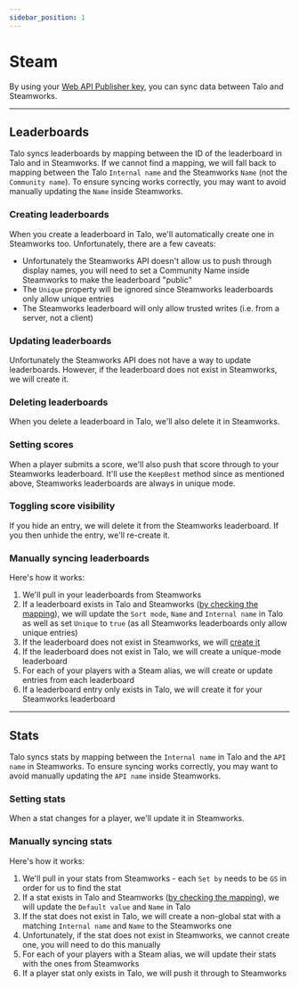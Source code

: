 ```yaml
---
sidebar_position: 1
---
```


# Steam

By using your [Web API Publisher key](https://partner.steamgames.com/doc/webapi_overview/auth), you can sync data between Talo and Steamworks.

<hr/>

## Leaderboards

Talo syncs leaderboards by mapping between the ID of the leaderboard in Talo and in Steamworks. If we cannot find a mapping, we will fall back to mapping between the Talo `Internal name` and the Steamworks `Name` (not the `Community name`). To ensure syncing works correctly, you may want to avoid manually updating the `Name` inside Steamworks.

### Creating leaderboards

When you create a leaderboard in Talo, we'll automatically create one in Steamworks too. Unfortunately, there are a few caveats:
- Unfortunately the Steamworks API doesn't allow us to push through display names, you will need to set a Community Name inside Steamworks to make the leaderboard "public"
- The `Unique` property will be ignored since Steamworks leaderboards only allow unique entries
- The Steamworks leaderboard will only allow trusted writes (i.e. from a server, not a client)

### Updating leaderboards

Unfortunately the Steamworks API does not have a way to update leaderboards. However, if the leaderboard does not exist in Steamworks, we will create it.

### Deleting leaderboards

When you delete a leaderboard in Talo, we'll also delete it in Steamworks.

### Setting scores

When a player submits a score, we'll also push that score through to your Steamworks leaderboard. It'll use the `KeepBest` method since as mentioned above, Steamworks leaderboards are always in unique mode.

### Toggling score visibility

If you hide an entry, we will delete it from the Steamworks leaderboard. If you then unhide the entry, we'll re-create it.

### Manually syncing leaderboards

Here's how it works:
1. We'll pull in your leaderboards from Steamworks
2. If a leaderboard exists in Talo and Steamworks ([by checking the mapping](#leaderboards)), we will update the `Sort mode`, `Name` and `Internal name` in Talo as well as set `Unique` to `true` (as all Steamworks leaderboards only allow unique entries)
3. If the leaderboard does not exist in Steamworks, we will [create it](#creating-leaderboards)
4. If the leaderboard does not exist in Talo, we will create a unique-mode leaderboard
5. For each of your players with a Steam alias, we will create or update entries from each leaderboard
6. If a leaderboard entry only exists in Talo, we will create it for your Steamworks leaderboard

<hr/>

## Stats

Talo syncs stats by mapping between the `Internal name` in Talo and the `API name` in Steamworks. To ensure syncing works correctly, you may want to avoid manually updating the `API name` inside Steamworks.

### Setting stats

When a stat changes for a player, we'll update it in Steamworks.

### Manually syncing stats

Here's how it works:
1. We'll pull in your stats from Steamworks - each `Set by` needs to be `GS` in order for us to find the stat
2. If a stat exists in Talo and Steamworks ([by checking the mapping](#stats)), we will update the `Default value` and `Name` in Talo
3. If the stat does not exist in Talo, we will create a non-global stat with a matching `Internal name` and `Name` to the Steamworks one
4. Unfortunately, if the stat does not exist in Steamworks, we cannot create one, you will need to do this manually
5. For each of your players with a Steam alias, we will update their stats with the ones from Steamworks
6. If a player stat only exists in Talo, we will push it through to Steamworks
